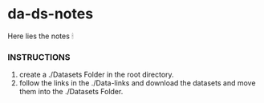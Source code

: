 # da-ds-notes
Here lies the notes 🕯

### INSTRUCTIONS

1. create a ./Datasets Folder in the root directory.
2. follow the links in the ./Data-links and download the datasets and move them into the ./Datasets Folder.
